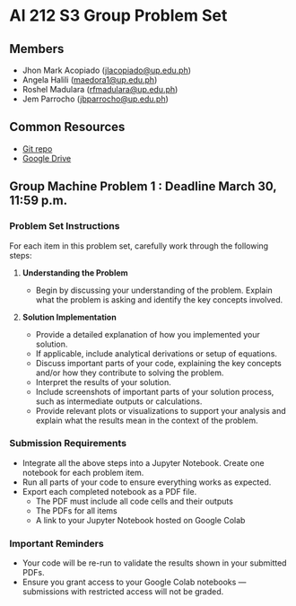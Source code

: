 # AI 212 S3 Group Problem Set

## Members

- Jhon Mark Acopiado (jlacopiado@up.edu.ph)
- Angela Halili (maedora1@up.edu.ph)
- Roshel Madulara (rfmadulara@up.edu.ph)
- Jem Parrocho (jbparrocho@up.edu.ph)

## Common Resources

- [Git repo](https://github.com/angelhalili-edu/ai212-s3.git)
- [Google Drive](https://drive.google.com/drive/folders/1yBTfEyHC0l4J9x-XukUVU_1mAtgon2Tc?usp=drive_link)


## Group Machine Problem 1 : Deadline March 30, 11:59 p.m.

### Problem Set Instructions

For each item in this problem set, carefully work through the following steps:

1. **Understanding the Problem**
   - Begin by discussing your understanding of the problem. Explain what the problem is asking and identify the key concepts involved.

2. **Solution Implementation**
   - Provide a detailed explanation of how you implemented your solution.
   - If applicable, include analytical derivations or setup of equations.
   - Discuss important parts of your code, explaining the key concepts and/or how they contribute to solving the problem.
   - Interpret the results of your solution.
   - Include screenshots of important parts of your solution process, such as intermediate outputs or calculations.
   - Provide relevant plots or visualizations to support your analysis and explain what the results mean in the context of the problem.

### Submission Requirements

- Integrate all the above steps into a Jupyter Notebook. Create one notebook for each problem item.
- Run all parts of your code to ensure everything works as expected.
- Export each completed notebook as a PDF file.
  - The PDF must include all code cells and their outputs
  - The PDFs for all items
  - A link to your Jupyter Notebook hosted on Google Colab

### Important Reminders

- Your code will be re-run to validate the results shown in your submitted PDFs.
- Ensure you grant access to your Google Colab notebooks — submissions with restricted access will not be graded.
